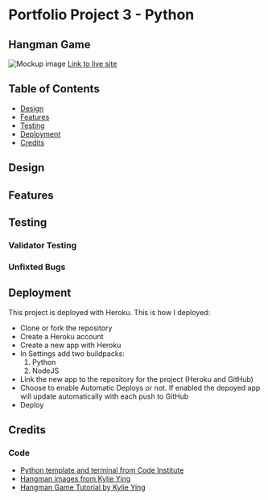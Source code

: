 # Portfolio Project 3 - Python
## Hangman Game
![Mockup image](<img width="1343" alt="mockup-hagman" src="https://github.com/JessikaKarl/pp3-hangman/assets/147527640/bc487995-1778-49f9-973b-15bd01d3e217">
)
[Link to live site](https://pp3-hangmangame-6941953e3511.herokuapp.com/)
## Table of Contents 
* [Design](#design)
* [Features](#features)
* [Testing](#testing)
* [Deployment](#deployment)
* [Credits](#credits)
## Design
## Features 
## Testing 
### Validator Testing 
### Unfixted Bugs
## Deployment
This project is deployed with Heroku. This is how I deployed: 
* Clone or fork the repository
* Create a Heroku account
* Create a new app with Heroku
* In Settings add two buildpacks:
  1. Python
  2. NodeJS
* Link the new app to the repository for the project (Heroku and GitHub)
* Choose to enable Automatic Deploys or not. If enabled the depoyed app will update automatically with each push to GitHub
* Deploy
## Credits
### Code 
* [Python template and terminal from Code Institute](https://github.com/Code-Institute-Org/p3-template)
* [Hangman images from Kylie Ying](https://github.com/kying18/hangman/blob/master/hangman_visual.py)
* [Hangman Game Tutorial by Kylie Ying](https://www.youtube.com/watch?v=8ext9G7xspg&t=1465s)
  
